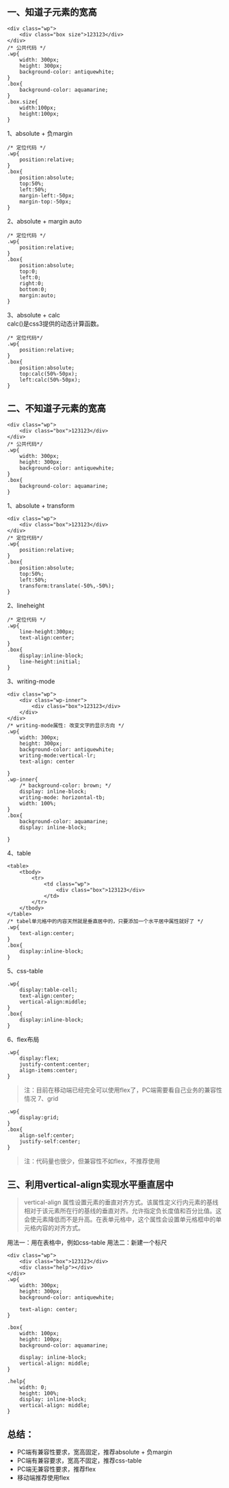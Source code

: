 ## 一、知道子元素的宽高   

    <div class="wp">
        <div class="box size">123123</div>
    </div>   
    /* 公共代码 */
    .wp{
        width: 300px;
        height: 300px;
        background-color: antiquewhite;
    }
    .box{
        background-color: aquamarine;
    }
    .box.size{
        width:100px;
        height:100px;
    }
1、absolute + 负margin

    /* 定位代码 */
    .wp{
        position:relative;
    }
    .box{
        position:absolute;
        top:50%;
        left:50%;
        margin-left:-50px;
        margin-top:-50px;
    }  
2、absolute + margin auto   

    /* 定位代码 */
    .wp{
        position:relative;
    }
    .box{
        position:absolute;
        top:0;
        left:0;
        right:0;
        bottom:0;
        margin:auto;
    }    
3、absolute + calc   
calc()是css3提供的动态计算函数。

    /* 定位代码*/
    .wp{
        position:relative;
    }
    .box{   
        position:absolute;
        top:calc(50%-50px);
        left:calc(50%-50px);
    }
## 二、不知道子元素的宽高

    <div class="wp">
        <div class="box">123123</div>
    </div>
    /* 公共代码*/
    .wp{
        width: 300px;
        height: 300px;
        background-color: antiquewhite;
    }
    .box{
        background-color: aquamarine;
    }
1、absolute + transform

    <div class="wp">
        <div class="box">123123</div>
    </div>
    /* 定位代码*/
    .wp{
        position:relative;
    }
    .box{
        position:absolute;
        top:50%;
        left:50%;
        transform:translate(-50%,-50%);
    }
2、lineheight

    /* 定位代码 */
    .wp{
        line-height:300px;
        text-align:center;
    }
    .box{
        display:inline-block;
        line-height:initial;
    }

3、writing-mode

    <div class="wp">
        <div class="wp-inner">
            <div class="box">123123</div>
        </div>
    </div>
    /* writing-mode属性: 改变文字的显示方向 */
    .wp{
        width: 300px;
        height: 300px;
        background-color: antiquewhite;
        writing-mode:vertical-lr;
        text-align: center
        
    }
    .wp-inner{
        /* background-color: brown; */
        display: inline-block;
        writing-mode: horizontal-tb;
        width: 100%;
    }
    .box{
        background-color: aquamarine;
        display: inline-block;

    }
4、table 
 
    <table>
        <tbody>
            <tr>
                <td class="wp">
                    <div class="box">123123</div>
                </td>
            </tr>
        </tbody>
    </table>
    /* tabel单元格中的内容天然就是垂直居中的，只要添加一个水平居中属性就好了 */
    .wp{
        text-align:center;
    }
    .box{
        display:inline-block;
    }
5、css-table

    .wp{
        display:table-cell;
        text-align:center;
        vertical-align:middle;
    }
    .box{
        display:inline-block;
    }
6、flex布局

    .wp{
        display:flex;
        justify-content:center;
        align-items:center;
    }
>注：目前在移动端已经完全可以使用flex了，PC端需要看自己业务的兼容性情况
7、grid

    .wp{
        display:grid;
    }
    .box{
        align-self:center;
        justify-self:center;
    }
>注：代码量也很少，但兼容性不如flex，不推荐使用
## 三、利用vertical-align实现水平垂直居中
>vertical-align 属性设置元素的垂直对齐方式。该属性定义行内元素的基线相对于该元素所在行的基线的垂直对齐。允许指定负长度值和百分比值。这会使元素降低而不是升高。在表单元格中，这个属性会设置单元格框中的单元格内容的对齐方式。

用法一：用在表格中，例如css-table
用法二：新建一个标尺

    <div class="wp">
        <div class="box">123123</div>
        <div class="help"></div>
    </div>
    .wp{
        width: 300px;
        height: 300px;
        background-color: antiquewhite;

        text-align: center;
    }

    .box{
        width: 100px;
        height: 100px;
        background-color: aquamarine;

        display: inline-block;
        vertical-align: middle;
    }

    .help{
        width: 0;
        height: 100%;
        display: inline-block;
        vertical-align: middle;
    }

## 总结：
* PC端有兼容性要求，宽高固定，推荐absolute + 负margin
* PC端有兼容要求，宽高不固定，推荐css-table
* PC端无兼容性要求，推荐flex
* 移动端推荐使用flex